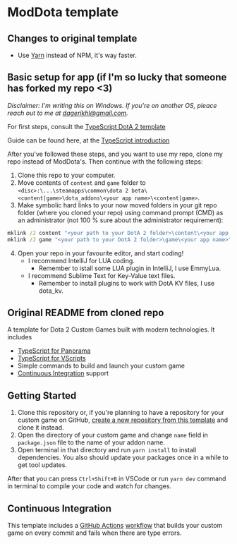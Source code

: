 # ModDota template

## Changes to original template

- Use [Yarn](https://yarnpkg.com/) instead of NPM, it's way faster.

## Basic setup for app (if I'm so lucky that someone has forked my repo <3)

_Disclaimer: I'm writing this on Windows. If you're on another OS, pleace reach out to me at [dagerikhl@gmail.com](mailto:dagerikhl@gmail.com)._

For first steps, consult the [TypeScript DotA 2 template](https://github.com/ModDota/TypeScriptAddonTemplate)

Guide can be found here, at the [TypeScript introduction](https://moddota.com/scripting/Typescript/typescript-introduction)

After you've followed these steps, and you want to use my repo, clone my repo instead of ModDota's. Then continue with the following steps:

1. Clone this repo to your computer.
2. Move contents of `content` and `game` folder to `<disc>:\...\steamapps\common\dota 2 beta\<content|game>\dota_addons\<your app name>\<content|game>`.
3. Make symbolic hard links to your now moved folders in your git repo folder (where you cloned your repo) using command prompt (CMD) as an administrator (not 100 % sure about the administrator requirement):

```cmd
mklink /J content "<your path to your DotA 2 folder>\content\<your app name>"
mklink /J game "<your path to your DotA 2 folder>\game\<your app name>"
```

4. Open your repo in your favourite editor, and start coding!
   - I recommend IntelliJ for LUA coding.
     - Remember to istall some LUA plugin in IntelliJ, I use EmmyLua.
   - I recommend Sublime Text for Key-Value text files.
     - Remember to install plugins to work with DotA KV files, I use dota_kv.

## Original README from cloned repo

A template for Dota 2 Custom Games built with modern technologies. It includes

- [TypeScript for Panorama](https://moddota.com/panorama/introduction-to-panorama-ui-with-typescript)
- [TypeScript for VScripts](https://typescripttolua.github.io/)
- Simple commands to build and launch your custom game
- [Continuous Integration](#continuous-integration) support

## Getting Started

1. Clone this repository or, if you're planning to have a repository for your custom game on GitHub, [create a new repository from this template](https://help.github.com/en/github/creating-cloning-and-archiving-repositories/creating-a-repository-from-a-template) and clone it instead.
2. Open the directory of your custom game and change `name` field in `package.json` file to the name of your addon name.
3. Open terminal in that directory and run `yarn install` to install dependencies. You also should update your packages once in a while to get tool updates.

After that you can press `Ctrl+Shift+B` in VSCode or run `yarn dev` command in terminal to compile your code and watch for changes.

## Continuous Integration

This template includes a [GitHub Actions](https://github.com/features/actions) [workflow](.github/workflows/ci.yml) that builds your custom game on every commit and fails when there are type errors.
